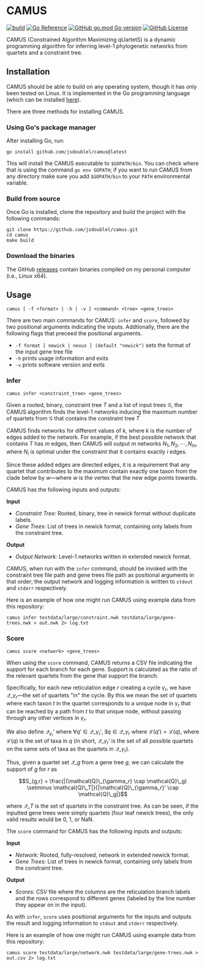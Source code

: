 # CAMUS

[![build](https://github.com/jsdoublel/camus/actions/workflows/go.yml/badge.svg)](https://github.com/jsdoublel/camus/actions)
[![Go Reference](https://pkg.go.dev/badge/github.com/jsdoublel/camus.svg)](https://pkg.go.dev/github.com/jsdoublel/camus)
[![GitHub go.mod Go version](https://img.shields.io/github/go-mod/go-version/jsdoublel/camus?logo=go)](https://go.dev/)
[![GitHub License](https://img.shields.io/github/license/jsdoublel/camus)](https://github.com/jsdoublel/camus/blob/main/LICENSE.txt)

CAMUS (Constrained Algorithm Maximizing qUartetS) is a dynamic programming
algorithm for inferring level-1 phylogenetic networks from quartets and a
constraint tree.

## Installation

CAMUS should be able to build on any operating system, though it has only been
tested on Linux. It is implemented in the Go programming language (which can be
installed [here](https://go.dev/doc/install)).

There are three methods for installing CAMUS. 

### Using Go's package manager

After installing Go, run:

```
go install github.com/jsdoublel/camus@latest
```

This will install the CAMUS executable to `$GOPATH/bin`. You can check where
that is using the command `go env GOPATH`; if you want to run CAMUS from any
directory make sure you add `$GOPATH/bin` to your `PATH` environmental variable.

### Build from source

Once Go is installed, clone the repository and build the project with the following commands:

```
git clone https://github.com/jsdoublel/camus.git
cd camus
make build
```

### Download the binaries

The GitHub [releases](https://github.com/jsdoublel/camus/releases) contain
binaries compiled on my personal computer (i.e., Linux x64). 

## Usage

```
camus [ -f <format> | -h | -v ] <command> <tree> <gene_trees>
```

There are two main commands for CAMUS: `infer` and `score`, followed by two positional arguments 
indicating the inputs. Addtionally, there are the following flags that preceed the positional arguments.

- `-f format [ newick | nexus ] (default "newick")` sets the format of the input gene tree file
- `-h` prints usage information and exits
- `-v` prints software version and exits

### Infer

```
camus infer <constraint_tree> <gene_trees>
```

Given a rooted, binary, constraint tree $T$ and a list of input trees
$\mathcal{G}$, the CAMUS algorithm finds the level-1 networks inducing the
maximum number of quartets from $\mathcal{G}$ that contains the constraint tree
$T$

CAMUS finds networks for different values of $k$, where $k$ is the number of
edges added to the network. For example, if the best possible network that
contains $T$ has $m$ edges, then CAMUS will output $m$ networks $N_1, N_2,
\cdots, N_m$, where $N_i$ is optimal under the constraint that it contains
exactly $i$ edges.

Since these added edges are directed edges, it is a requirement that any
quartet that contributes to the maximum contain exactly one taxon from the clade
below by $w$—where $w$ is the vertex that the new edge points towards.

CAMUS has the following inputs and outputs:

**Input**

- *Constraint Tree:* Rooted, binary, tree in newick format without duplicate
  labels.
- *Gene Trees:* List of trees in newick format, containing only labels from the
  constraint tree.

**Output**

- *Output Network:* Level-1 networks written in extended newick format.

CAMUS, when run with the `infer` command, should be invoked with the constraint
tree file path and gene trees file path as positional arguments in that order;
the output network  and logging information is written to `stdout` and `stderr`
respectively.

Here is an example of how one might run CAMUS using example data from this
repository:

```
camus infer testdata/large/constraint.nwk testdata/large/gene-trees.nwk > out.nwk 2> log.txt
```

### Score

```
camus score <network> <gene_trees>
```

When using the `score` command, CAMUS returns a CSV file indicating the support
for each branch for each gene. Support is calculated as the ratio of the
relevant quartets from the gene that support the branch.

Specifically, for each new reticulation edge $r$ creating a cycle $\gamma_r$,
we have $\mathcal{Q}\_{\gamma_r}$—the set of quartets "in" the cycle. By this
we mean the set of quartets where each taxon $t$ in the quartet corresponds to a
unique node in $\gamma_r$ that can be reached by a path from $t$ to that unique
node, without passing through any other vertices in $\gamma_r$. 

We also define $\mathcal{Q}_{\gamma_r}'$ where $\forall q' \in \mathcal{Q}\_{\gamma_r}', 
\exists q \in \mathcal{Q}\_{\gamma_r}$ where $\mathcal{L}(q') = \mathcal{L}(q)$, where 
$\mathcal{L}(q)$ is the set of taxa in $q$ (in short, $\mathcal{Q}\_{\gamma_r}'$ is 
the set of all possible quartets on the same sets of taxa as the quartets in 
$\mathcal{Q}\_{\gamma_r}$).

Thus, given a quartet set $\mathcal{Q}\_g$ from a gene tree $g$, we can
calculate the support of $g$ for $r$ as 

$$S_{g,r} = \frac{|(\mathcal{Q}\_{\gamma_r} \cap
\mathcal{Q}\_g) \setminus \mathcal{Q}\_T|}{|\mathcal{Q}\_{\gamma_r}' \cap \mathcal{Q}\_g|}$$

where $\mathcal{Q}\_T$ is the set of quartets in the constraint tree.
As can be seen, if the inputted gene trees were simply quartets (four leaf
newick trees), the only valid results would be 0, 1, or NaN.

The `score` command for CAMUS has the following inputs and outputs:

**Input**

- *Network:* Rooted, fully-resolved, network in extended newick format.
- *Gene Trees:* List of trees in newick format, containing only labels from the
  constraint tree.

**Output**

- *Scores:* CSV file where the columns are the reticulation branch labels and
  the rows correspond to different genes (labeled by the line number they
  appear on in the input).

As with `infer`, `score` uses positional arguments for the inputs and outputs 
the result and logging information to `stdout` and `stderr` respectively. 

Here is an example of how one might run CAMUS using example data from this
repository:

```
camus score testdata/large/network.nwk testdata/large/gene-trees.nwk > out.csv 2> log.txt
```
